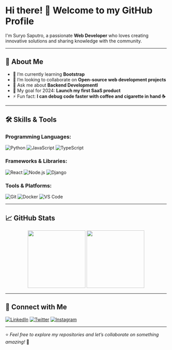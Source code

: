 # Hi there! 👋 Welcome to my GitHub Profile

I'm Suryo Saputro, a passionate **Web Developer** who loves creating innovative solutions and sharing knowledge with the community.

---

## 🚀 About Me

- 🌱 I’m currently learning **Bootstrap**  
- 👯 I’m looking to collaborate on **Open-source web development projects**  
- 💬 Ask me about **Backend Developmentl**  
- 🎯 My goal for 2024: **Launch my first SaaS product**  
- ⚡ Fun fact: **I can debug code faster with coffee and cigarette in hand ☕**

---

## 🛠️ Skills & Tools

### Programming Languages:
![Python](https://img.shields.io/badge/-Python-3776AB?style=for-the-badge&logo=python&logoColor=white)
![JavaScript](https://img.shields.io/badge/-JavaScript-F7DF1E?style=for-the-badge&logo=javascript&logoColor=black)
![TypeScript](https://img.shields.io/badge/-TypeScript-007ACC?style=for-the-badge&logo=typescript&logoColor=white)

### Frameworks & Libraries:
![React](https://img.shields.io/badge/-React-61DAFB?style=for-the-badge&logo=react&logoColor=black)
![Node.js](https://img.shields.io/badge/-Node.js-339933?style=for-the-badge&logo=node.js&logoColor=white)
![Django](https://img.shields.io/badge/-Django-092E20?style=for-the-badge&logo=django&logoColor=white)

### Tools & Platforms:
![Git](https://img.shields.io/badge/-Git-F05032?style=for-the-badge&logo=git&logoColor=white)
![Docker](https://img.shields.io/badge/-Docker-2496ED?style=for-the-badge&logo=docker&logoColor=white)
![VS Code](https://img.shields.io/badge/-VS%20Code-0078D4?style=for-the-badge&logo=visual-studio-code&logoColor=white)

---

## 📈 GitHub Stats

<div align="center">
  <img height="180em" src="https://github-readme-stats.vercel.app/api?username=SuryoJs&show_icons=true&theme=radical&include_all_commits=true&count_private=true"/>
  <img height="180em" src="https://github-readme-stats.vercel.app/api/top-langs/?username=SuryoJs&layout=compact&langs_count=7&theme=radical"/>
</div>

---

## 🔗 Connect with Me
[![LinkedIn](https://img.shields.io/badge/-LinkedIn-0A66C2?style=for-the-badge&logo=linkedin&logoColor=white)](https://www.linkedin.com/in/suryo-saputro)
[![Twitter](https://img.shields.io/badge/-Instagram-FD1D1D?style=for-the-badge&logo=instagram&logoColor=white)](https://x.com/suryos265?t=zLfzt21w_fwQ9XJ2eBcQFw&s=09)
[![Instagram](https://img.shields.io/badge/-Instagram-1DA1F2?style=for-the-badge&logo=instagram&logoColor=red)](https://www.instagram.com/www39.srysptr.go.blok)

---

⭐️ *Feel free to explore my repositories and let’s collaborate on something amazing!* 🌟
